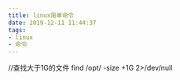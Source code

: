 ```yaml
---
title: linux简单命令
date: 2019-12-11 11:44:37
tags:
- linux
- 命令
---
```

//查找大于1G的文件
find /opt/ -size +1G 2>/dev/null

